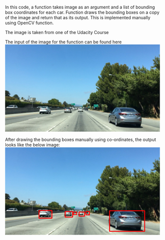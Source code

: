 In this code, a function takes image as an argument and a list of bounding box coordinates for each car. Function draws the bounding boxes on a copy of the image and return that as its output. This is implemented manually using OpenCV function.

The image is taken from one of the Udacity Course

The input of the image for the function can be found here
![Input](./bbox-example-image.jpg)

After drawing the bounding boxes manually using co-ordinates, the output looks like the below image:
![Output](./bounding_box_image.jpg)